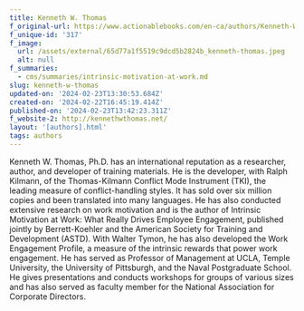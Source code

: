 ```yaml
---
title: Kenneth W. Thomas
f_original-url: https://www.actionablebooks.com/en-ca/authors/Kenneth-W.-Thomas/
f_unique-id: '317'
f_image:
  url: /assets/external/65d77a1f5519c9dcd5b2824b_kenneth-thomas.jpeg
  alt: null
f_summaries:
  - cms/summaries/intrinsic-motivation-at-work.md
slug: kenneth-w-thomas
updated-on: '2024-02-23T13:30:53.684Z'
created-on: '2024-02-22T16:45:19.414Z'
published-on: '2024-02-23T13:42:23.311Z'
f_website-2: http://kennethwthomas.net/
layout: '[authors].html'
tags: authors
---
```


Kenneth W. Thomas, Ph.D. has an international reputation as a researcher, author, and developer of training materials. He is the developer, with Ralph Kilmann, of the Thomas-Kilmann Conflict Mode Instrument (TKI), the leading measure of conflict-handling styles. It has sold over six million copies and been translated into many languages. He has also conducted extensive research on work motivation and is the author of Intrinsic Motivation at Work: What Really Drives Employee Engagement, published jointly by Berrett-Koehler and the American Society for Training and Development (ASTD). With Walter Tymon, he has also developed the Work Engagement Profile, a measure of the intrinsic rewards that power work engagement. He has served as Professor of Management at UCLA, Temple University, the University of Pittsburgh, and the Naval Postgraduate School. He gives presentations and conducts workshops for groups of various sizes and has also served as faculty member for the National Association for Corporate Directors.
